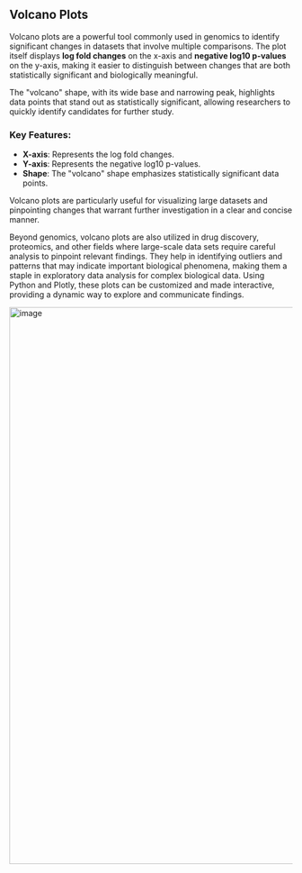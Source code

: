 ## Volcano Plots

Volcano plots are a powerful tool commonly used in genomics to identify significant changes in datasets that involve multiple comparisons. The plot itself displays **log fold changes** on the x-axis and **negative log10 p-values** on the y-axis, making it easier to distinguish between changes that are both statistically significant and biologically meaningful.

The "volcano" shape, with its wide base and narrowing peak, highlights data points that stand out as statistically significant, allowing researchers to quickly identify candidates for further study.

### Key Features:
- **X-axis**: Represents the log fold changes.
- **Y-axis**: Represents the negative log10 p-values.
- **Shape**: The "volcano" shape emphasizes statistically significant data points.

Volcano plots are particularly useful for visualizing large datasets and pinpointing changes that warrant further investigation in a clear and concise manner.

Beyond genomics, volcano plots are also utilized in drug discovery, proteomics, and other fields where large-scale data sets require careful analysis to pinpoint relevant findings. They help in identifying outliers and patterns that may indicate important biological phenomena, making them a staple in exploratory data analysis for complex biological data. Using Python and Plotly, these plots can be customized and made interactive, providing a dynamic way to explore and communicate findings.


<img width="989" alt="image" src="https://github.com/user-attachments/assets/b95b25eb-2011-4af0-8078-6b7bca4a7f3c">

